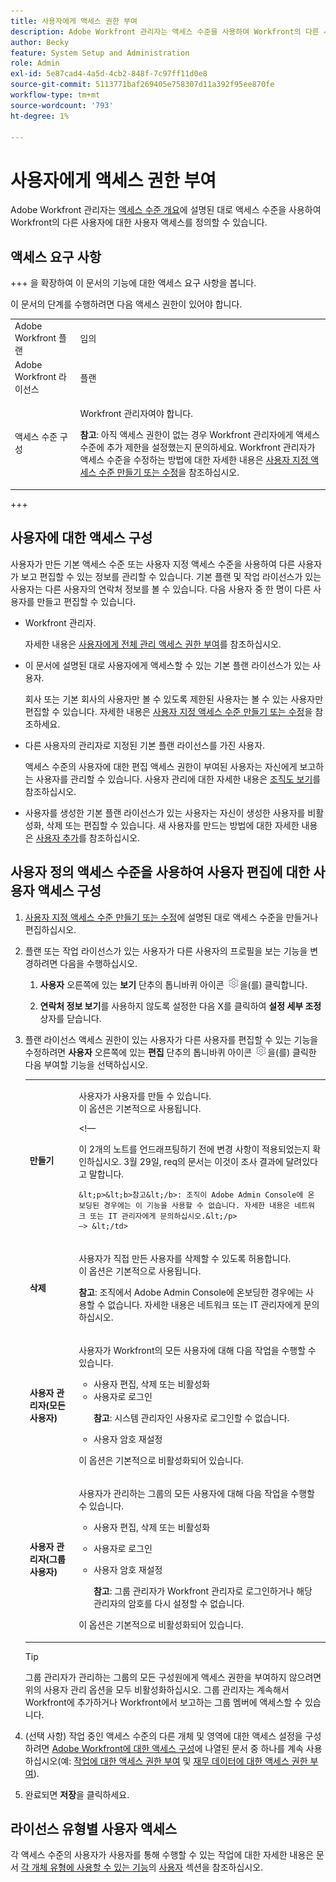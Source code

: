 ```yaml
---
title: 사용자에게 액세스 권한 부여
description: Adobe Workfront 관리자는 액세스 수준을 사용하여 Workfront의 다른 사용자에 대한 사용자 액세스 권한을 정의할 수 있습니다.
author: Becky
feature: System Setup and Administration
role: Admin
exl-id: 5e87cad4-4a5d-4cb2-848f-7c97ff11d0e8
source-git-commit: 5113771baf269405e758307d11a392f95ee870fe
workflow-type: tm+mt
source-wordcount: '793'
ht-degree: 1%

---
```



# 사용자에게 액세스 권한 부여

Adobe Workfront 관리자는 [액세스 수준 개요](../../../administration-and-setup/add-users/access-levels-and-object-permissions/access-levels-overview.md)에 설명된 대로 액세스 수준을 사용하여 Workfront의 다른 사용자에 대한 사용자 액세스를 정의할 수 있습니다.

## 액세스 요구 사항

+++ 을 확장하여 이 문서의 기능에 대한 액세스 요구 사항을 봅니다.

이 문서의 단계를 수행하려면 다음 액세스 권한이 있어야 합니다.

<table style="table-layout:auto"> 
 <col> 
 <col> 
 <tbody> 
  <tr> 
   <td role="rowheader">Adobe Workfront 플랜</td> 
   <td>임의</td> 
  </tr> 
  <tr> 
   <td role="rowheader">Adobe Workfront 라이선스</td> 
   <td>플랜</td> 
  </tr> 
  <tr> 
   <td role="rowheader">액세스 수준 구성</td> 
   <td> <p>Workfront 관리자여야 합니다.</p> <p><b>참고</b>: 아직 액세스 권한이 없는 경우 Workfront 관리자에게 액세스 수준에 추가 제한을 설정했는지 문의하세요. Workfront 관리자가 액세스 수준을 수정하는 방법에 대한 자세한 내용은 <a href="../../../administration-and-setup/add-users/configure-and-grant-access/create-modify-access-levels.md" class="MCXref xref" data-mc-variable-override="">사용자 지정 액세스 수준 만들기 또는 수정</a>을 참조하십시오.</p> </td> 
  </tr> 
 </tbody> 
</table>

+++

## 사용자에 대한 액세스 구성

사용자가 만든 기본 액세스 수준 또는 사용자 지정 액세스 수준을 사용하여 다른 사용자가 보고 편집할 수 있는 정보를 관리할 수 있습니다. 기본 플랜 및 작업 라이선스가 있는 사용자는 다른 사용자의 연락처 정보를 볼 수 있습니다. 다음 사용자 중 한 명이 다른 사용자를 만들고 편집할 수 있습니다.

* Workfront 관리자.

  자세한 내용은 [사용자에게 전체 관리 액세스 권한 부여](../../../administration-and-setup/add-users/configure-and-grant-access/grant-a-user-full-administrative-access.md)를 참조하십시오.

* 이 문서에 설명된 대로 사용자에게 액세스할 수 있는 기본 플랜 라이선스가 있는 사용자.

  회사 또는 기본 회사의 사용자만 볼 수 있도록 제한된 사용자는 볼 수 있는 사용자만 편집할 수 있습니다. 자세한 내용은 [사용자 지정 액세스 수준 만들기 또는 수정](../../../administration-and-setup/add-users/configure-and-grant-access/create-modify-access-levels.md)을 참조하세요.

* 다른 사용자의 관리자로 지정된 기본 플랜 라이선스를 가진 사용자.

  액세스 수준의 사용자에 대한 편집 액세스 권한이 부여된 사용자는 자신에게 보고하는 사용자를 관리할 수 있습니다. 사용자 관리에 대한 자세한 내용은 [조직도 보기](../../../people-teams-and-groups/work-directly-with-others/view-the-org-chart.md)를 참조하십시오.

* 사용자를 생성한 기본 플랜 라이선스가 있는 사용자는 자신이 생성한 사용자를 비활성화, 삭제 또는 편집할 수 있습니다. 새 사용자를 만드는 방법에 대한 자세한 내용은 [사용자 추가](../../../administration-and-setup/add-users/create-and-manage-users/add-users.md)를 참조하십시오.

## 사용자 정의 액세스 수준을 사용하여 사용자 편집에 대한 사용자 액세스 구성

1. [사용자 지정 액세스 수준 만들기 또는 수정](../../../administration-and-setup/add-users/configure-and-grant-access/create-modify-access-levels.md)에 설명된 대로 액세스 수준을 만들거나 편집하십시오.
1. 플랜 또는 작업 라이선스가 있는 사용자가 다른 사용자의 프로필을 보는 기능을 변경하려면 다음을 수행하십시오.

   1. **사용자** 오른쪽에 있는 **보기** 단추의 톱니바퀴 아이콘 ![](assets/gear-icon-settings.png)을(를) 클릭합니다.

   1. **연락처 정보 보기**&#x200B;를 사용하지 않도록 설정한 다음 X를 클릭하여 **설정 세부 조정** 상자를 닫습니다.

1. 플랜 라이선스 액세스 권한이 있는 사용자가 다른 사용자를 편집할 수 있는 기능을 수정하려면 **사용자** 오른쪽에 있는 **편집** 단추의 톱니바퀴 아이콘 ![](assets/gear-icon-settings.png)을(를) 클릭한 다음 부여할 기능을 선택하십시오.

   <table style="table-layout:auto"> 
    <col> 
    <col> 
    <tbody> 
     <tr> 
      <td role="rowheader"><strong>만들기</strong> </td> 
      <td> <p>사용자가 사용자를 만들 수 있습니다.<br>이 옵션은 기본적으로 사용됩니다.</p> 
      &lt;!—
        <p data-mc-conditions="QuicksilverOrClassic.Draft mode">이 2개의 노트를 언드래프팅하기 전에 변경 사항이 적용되었는지 확인하십시오. 3월 29일, req의 문서는 이것이 조사 결과에 달려있다고 말합니다.</p>

       &lt;p>&lt;b>참고&lt;/b>: 조직이 Adobe Admin Console에 온보딩된 경우에는 이 기능을 사용할 수 없습니다. 자세한 내용은 네트워크 또는 IT 관리자에게 문의하십시오.&lt;/p>
       —> &lt;/td>
   </tr> 
     <tr> 
      <td role="rowheader"><strong>삭제</strong> </td> 
      <td> <p> 사용자가 직접 만든 사용자를 삭제할 수 있도록 허용합니다.<br>이 옵션은 기본적으로 사용됩니다.</p> <p><b>참고</b>: 조직에서 Adobe Admin Console에 온보딩한 경우에는 사용할 수 없습니다. 자세한 내용은 네트워크 또는 IT 관리자에게 문의하십시오.</p> </td> 
     </tr> 
     <tr> 
      <td role="rowheader"><strong>사용자 관리자(모든 사용자)</strong> </td> 
      <td> <p>사용자가 Workfront의 모든 사용자에 대해 다음 작업을 수행할 수 있습니다.</p> 
       <ul> 
        <li>사용자 편집, 삭제 또는 비활성화</li> 
        <li>사용자로 로그인<p><b>참고</b>: 시스템 관리자인 사용자로 로그인할 수 없습니다.</p></li> 
        <li>사용자 암호 재설정</li> 
       </ul> <p>이 옵션은 기본적으로 비활성화되어 있습니다.</p> </td> 
     </tr> 
     <tr> 
      <td role="rowheader"><strong>사용자 관리자(그룹 사용자)</strong> </td> 
      <td> <p>사용자가 관리하는 그룹의 모든 사용자에 대해 다음 작업을 수행할 수 있습니다. 
        <ul>
         <li><p>사용자 편집, 삭제 또는 비활성화</p></li>
         <li>사용자로 로그인</li>
         <li><p>사용자 암호 재설정</p><p><b>참고</b>: 그룹 관리자가 Workfront 관리자로 로그인하거나 해당 관리자의 암호를 다시 설정할 수 없습니다.</p></li>
        </ul><p>이 옵션은 기본적으로 비활성화되어 있습니다.</p></p> </td> 
     </tr> 
    </tbody> 
   </table>

   >[!TIP]
   >
   >그룹 관리자가 관리하는 그룹의 모든 구성원에게 액세스 권한을 부여하지 않으려면 위의 사용자 관리 옵션을 모두 비활성화하십시오. 그룹 관리자는 계속해서 Workfront에 추가하거나 Workfront에서 보고하는 그룹 멤버에 액세스할 수 있습니다.

1. (선택 사항) 작업 중인 액세스 수준의 다른 개체 및 영역에 대한 액세스 설정을 구성하려면 [Adobe Workfront에 대한 액세스 구성](../../../administration-and-setup/add-users/configure-and-grant-access/configure-access.md)에 나열된 문서 중 하나를 계속 사용하십시오(예: [작업에 대한 액세스 권한 부여](../../../administration-and-setup/add-users/configure-and-grant-access/grant-access-tasks.md) 및 [재무 데이터에 대한 액세스 권한 부여](../../../administration-and-setup/add-users/configure-and-grant-access/grant-access-financial.md)).
1. 완료되면 **저장**&#x200B;을 클릭하세요.

## 라이선스 유형별 사용자 액세스

각 액세스 수준의 사용자가 사용자를 통해 수행할 수 있는 작업에 대한 자세한 내용은 문서 [각 개체 유형에 사용할 수 있는 기능](../../../administration-and-setup/add-users/access-levels-and-object-permissions/functionality-available-for-each-object-type.md)의 [사용자](../../../administration-and-setup/add-users/access-levels-and-object-permissions/functionality-available-for-each-object-type.md#users) 섹션을 참조하십시오.
